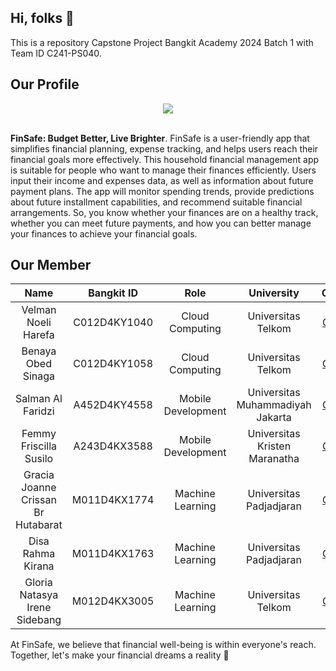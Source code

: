 ## Hi, folks 👋

This is a repository Capstone Project Bangkit Academy 2024 Batch 1 with Team ID C241-PS040.

## Our Profile

<div align="center">
<img src="https://github.com/FinSafe/FinSafe/blob/main/FinSafe%20Profile.png" >  
</div> <br>

**FinSafe: Budget Better, Live Brighter**. FinSafe is a user-friendly app that simplifies financial planning, expense tracking, and helps users reach their financial goals more effectively. This household financial management app is suitable for people who want to manage their finances efficiently. Users input their income and expenses data, as well as information about future payment plans. The app will monitor spending trends, provide predictions about future installment capabilities, and recommend suitable financial arrangements. So, you know whether your finances are on a healthy track, whether you can meet future payments, and how you can better manage your finances to achieve your financial goals.


## Our Member

|          Name          | Bangkit ID  |        Role        |                     University                      |                  Github                   |
| :--------------------: | :---------: | :----------------: | :-------------------------------------------------: | :---------------------------------------: |
|  Velman Noeli Harefa  | C012D4KY1040 |  Cloud Computing   |            Universitas Telkom            |   [Github](https://github.com/velmanharefa)   |
| Benaya Obed Sinaga  | C012D4KY1058 |  Cloud Computing   |                 Universitas Telkom                  |   [Github](https://github.com/BenayaObed)    |
|  Salman Al Faridzi   | A452D4KY4558 | Mobile Development |            Universitas Muhammadiyah Jakarta             |   [Github](https://github.com/salmanafl)   |
|      Femmy Friscilla Susilo      | A243D4KX3588 | Mobile Development |         Universitas Kristen Maranatha         | [Github](https://github.com/2172030femmyfriscilla)  |
|  Gracia Joanne Crissan Br Hutabarat   | M011D4KX1774 |  Machine Learning  | Universitas Padjadjaran | [Github](https://github.com/graciajoanne) |
| Disa Rahma Kirana | M011D4KX1763 |  Machine Learning  |                Universitas Padjadjaran                | [Github](https://github.com/dissarahma) |
|     Gloria Natasya Irene Sidebang      | M012D4KX3005 |  Machine Learning  |                Universitas Telkom                |   [Github](https://github.com/glorianatasyaaa)    |

At FinSafe, we believe that financial well-being is within everyone's reach. 
Together, let's make your financial dreams a reality 🚀

<!--

**Here are some ideas to get you started:**

🙋‍♀️ A short introduction - what is your organization all about?
🌈 Contribution guidelines - how can the community get involved?
👩‍💻 Useful resources - where can the community find your docs? Is there anything else the community should know?
🍿 Fun facts - what does your team eat for breakfast?
🧙 Remember, you can do mighty things with the power of [Markdown](https://docs.github.com/github/writing-on-github/getting-started-with-writing-and-formatting-on-github/basic-writing-and-formatting-syntax)
-->

